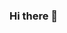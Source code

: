 ### Hi there 👋

<!--
**jm-parent/jm-parent** is a ✨ _special_ ✨ repository because its `README.md` (this file) appears on your GitHub profile.

[![jm's github stats](https://github-readme-stats.vercel.app/api?username=jm-parent)](https://github.com/jm-parent/github-readme-stats)


Here are some ideas to get you started:

- 🔭 I’m currently working on ...
- 🌱 I’m currently learning ...
- 👯 I’m looking to collaborate on ...
- 🤔 I’m looking for help with ...
- 💬 Ask me about ...
- 📫 How to reach me: ...
- 😄 Pronouns: ...
- ⚡ Fun fact: ...
-->
